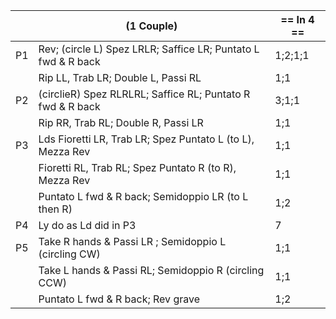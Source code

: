 ||(1 Couple) | == In 4 == |
|-----|----|-----|
|P1| Rev; (circle L) Spez LRLR; Saffice LR; Puntato L fwd & R back |1;2;1;1|
||Rip LL, Trab LR; Double L, Passi RL |1;1|
|P2| (circlieR) Spez RLRLRL; Saffice RL; Puntato R fwd & R back |3;1;1|
||Rip RR, Trab RL; Double R, Passi LR |1;1|
|P3| Lds Fioretti LR, Trab LR; Spez Puntato L (to L), Mezza Rev |1;1|
||Fioretti RL, Trab RL; Spez Puntato R (to R), Mezza Rev |1;1|
||Puntato L fwd & R back; Semidoppio LR (to L then R) |1;2|
|P4| Ly do as Ld did in P3 |7|
|P5| Take R hands & Passi LR ; Semidoppio L (circling CW) |1;1|
||Take L hands & Passi RL; Semidoppio R (circling CCW) |1;1|
||Puntato L fwd & R back; Rev grave |1;2|
